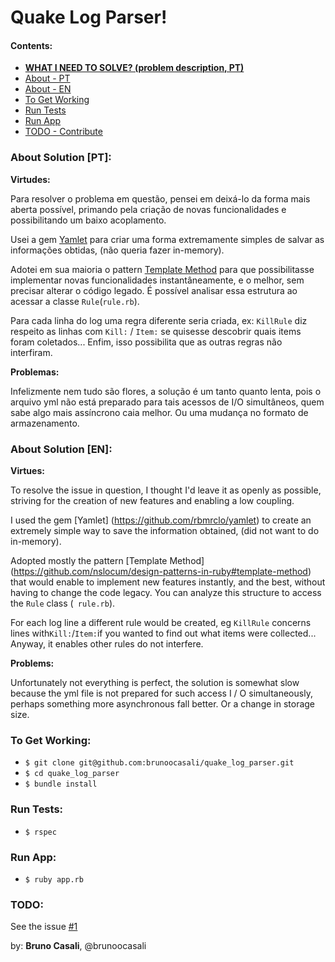# Quake Log Parser!


#### Contents:
  - **[WHAT I NEED TO SOLVE? (problem description, PT)](/test.md)**
  - [About - PT](#about-solution-pt)
  - [About - EN](#about-solution-en)
  - [To Get Working](#to-get-working)
  - [Run Tests](#run-tests)
  - [Run App](#run-app)
  - [TODO - Contribute](#todo)


### About Solution [PT]:
  
  **Virtudes:**
  
  Para resolver o problema em questão, pensei em deixá-lo da forma mais aberta possível, primando pela criação de novas funcionalidades e possibilitando um baixo acoplamento.
  
  Usei a gem [Yamlet](https://github.com/rbmrclo/yamlet) para criar uma forma extremamente simples de salvar as informações obtidas, (não queria fazer in-memory).
  
  Adotei em sua maioria o pattern [Template Method](https://github.com/nslocum/design-patterns-in-ruby#template-method) para que possibilitasse implementar novas funcionalidades instantâneamente, e o melhor, sem precisar alterar o código legado. É possível analisar essa estrutura ao acessar a classe `Rule`(`rule.rb`).
  
  Para cada linha do log uma regra diferente seria criada, ex: `KillRule` diz respeito as linhas com `Kill:` / `Item:` se quisesse descobrir quais items foram coletados... Enfim, isso possibilita que as outras regras não interfiram.
  
  **Problemas:**
  
  Infelizmente nem tudo são flores, a solução é um tanto quanto lenta, pois o arquivo yml não está preparado para tais acessos de I/O simultâneos, quem sabe algo mais assíncrono caia melhor. Ou uma mudança no formato de armazenamento.

### About Solution [EN]:

  **Virtues:**
  
  To resolve the issue in question, I thought I'd leave it as openly as possible, striving for the creation of new features and enabling a low coupling.
  
  I used the gem [Yamlet] (https://github.com/rbmrclo/yamlet) to create an extremely simple way to save the information obtained, (did not want to do in-memory).
  
  Adopted mostly the pattern [Template Method] (https://github.com/nslocum/design-patterns-in-ruby#template-method) that would enable to implement new features instantly, and the best, without having to change the code legacy. You can analyze this structure to access the `Rule` class (` rule.rb`).
  
  For each log line a different rule would be created, eg `KillRule` concerns lines with` Kill: `/` Item: `if you wanted to find out what items were collected... Anyway, it enables other rules do not interfere.
  
  **Problems:**
  
  Unfortunately not everything is perfect, the solution is somewhat slow because the yml file is not prepared for such access I / O simultaneously, perhaps something more asynchronous fall better. Or a change in storage size.
  
### To Get Working:

- `$ git clone git@github.com:brunoocasali/quake_log_parser.git`
- `$ cd quake_log_parser`
- `$ bundle install`

### Run Tests:

- `$ rspec`

### Run App:

- `$ ruby app.rb`
 

### TODO:

  See the issue [#1]( https://github.com/brunoocasali/quake_log_parser/issues/1)



by: **Bruno Casali**, @brunoocasali
